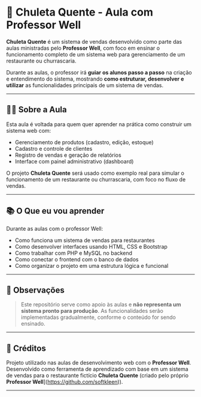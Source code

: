 # 🍖 Chuleta Quente - Aula com Professor Well

**Chuleta Quente** é um sistema de vendas desenvolvido como parte das aulas ministradas pelo **Professor Well**, com foco em ensinar o funcionamento completo de um sistema web para gerenciamento de um restaurante ou churrascaria.

Durante as aulas, o professor irá **guiar os alunos passo a passo** na criação e entendimento do sistema, mostrando **como estruturar, desenvolver e utilizar** as funcionalidades principais de um sistema de vendas.

---

## 👨‍🏫 Sobre a Aula

Esta aula é voltada para quem quer aprender na prática como construir um sistema web com:

- Gerenciamento de produtos (cadastro, edição, estoque)
- Cadastro e controle de clientes
- Registro de vendas e geração de relatórios
- Interface com painel administrativo (dashboard)

O projeto **Chuleta Quente** será usado como exemplo real para simular o funcionamento de um restaurante ou churrascaria, com foco no fluxo de vendas.

---

## 📚 O Que eu vou aprender

Durante as aulas com o professor Well:

- Como funciona um sistema de vendas para restaurantes
- Como desenvolver interfaces usando HTML, CSS e Bootstrap
- Como trabalhar com PHP e MySQL no backend
- Como conectar o frontend com o banco de dados
- Como organizar o projeto em uma estrutura lógica e funcional

---

## 📌 Observações

> Este repositório serve como apoio às aulas e **não representa um sistema pronto para produção**. As funcionalidades serão implementadas gradualmente, conforme o conteúdo for sendo ensinado.

---

## 💬 Créditos

Projeto utilizado nas aulas de desenvolvimento web com o **Professor Well**.  
Desenvolvido como ferramenta de aprendizado com base em um sistema de vendas para o restaurante fictício **Chuleta Quente** (criado pelo próprio **Professor Well**](https://github.com/softkleen)).

---
